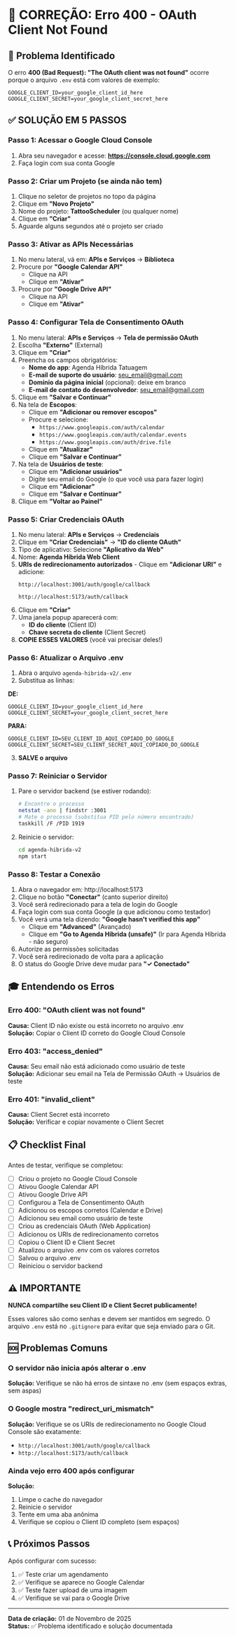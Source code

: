 # 🔧 CORREÇÃO: Erro 400 - OAuth Client Not Found

## 🎯 Problema Identificado

O erro **400 (Bad Request): "The OAuth client was not found"** ocorre porque o arquivo `.env` está com valores de exemplo:

```
GOOGLE_CLIENT_ID=your_google_client_id_here
GOOGLE_CLIENT_SECRET=your_google_client_secret_here
```

## ✅ SOLUÇÃO EM 5 PASSOS

### Passo 1: Acessar o Google Cloud Console

1. Abra seu navegador e acesse: **https://console.cloud.google.com**
2. Faça login com sua conta Google

### Passo 2: Criar um Projeto (se ainda não tem)

1. Clique no seletor de projetos no topo da página
2. Clique em **"Novo Projeto"**
3. Nome do projeto: **TattooScheduler** (ou qualquer nome)
4. Clique em **"Criar"**
5. Aguarde alguns segundos até o projeto ser criado

### Passo 3: Ativar as APIs Necessárias

1. No menu lateral, vá em: **APIs e Serviços** → **Biblioteca**
2. Procure por **"Google Calendar API"**
   - Clique na API
   - Clique em **"Ativar"**
3. Procure por **"Google Drive API"**
   - Clique na API
   - Clique em **"Ativar"**

### Passo 4: Configurar Tela de Consentimento OAuth

1. No menu lateral: **APIs e Serviços** → **Tela de permissão OAuth**
2. Escolha **"Externo"** (External)
3. Clique em **"Criar"**
4. Preencha os campos obrigatórios:
   - **Nome do app**: Agenda Híbrida Tatuagem
   - **E-mail de suporte do usuário**: seu_email@gmail.com
   - **Domínio da página inicial** (opcional): deixe em branco
   - **E-mail de contato do desenvolvedor**: seu_email@gmail.com
5. Clique em **"Salvar e Continuar"**
6. Na tela de **Escopos**:
   - Clique em **"Adicionar ou remover escopos"**
   - Procure e selecione:
     * `https://www.googleapis.com/auth/calendar`
     * `https://www.googleapis.com/auth/calendar.events`
     * `https://www.googleapis.com/auth/drive.file`
   - Clique em **"Atualizar"**
   - Clique em **"Salvar e Continuar"**
7. Na tela de **Usuários de teste**:
   - Clique em **"Adicionar usuários"**
   - Digite seu email do Google (o que você usa para fazer login)
   - Clique em **"Adicionar"**
   - Clique em **"Salvar e Continuar"**
8. Clique em **"Voltar ao Painel"**

### Passo 5: Criar Credenciais OAuth

1. No menu lateral: **APIs e Serviços** → **Credenciais**
2. Clique em **"Criar Credenciais"** → **"ID do cliente OAuth"**
3. Tipo de aplicativo: Selecione **"Aplicativo da Web"**
4. Nome: **Agenda Híbrida Web Client**
5. **URIs de redirecionamento autorizados** - Clique em **"Adicionar URI"** e adicione:
   ```
   http://localhost:3001/auth/google/callback
   ```
   ```
   http://localhost:5173/auth/callback
   ```
6. Clique em **"Criar"**
7. Uma janela popup aparecerá com:
   - **ID do cliente** (Client ID)
   - **Chave secreta do cliente** (Client Secret)
8. **COPIE ESSES VALORES** (você vai precisar deles!)

### Passo 6: Atualizar o Arquivo .env

1. Abra o arquivo `agenda-hibrida-v2/.env`
2. Substitua as linhas:

**DE:**
```env
GOOGLE_CLIENT_ID=your_google_client_id_here
GOOGLE_CLIENT_SECRET=your_google_client_secret_here
```

**PARA:**
```env
GOOGLE_CLIENT_ID=SEU_CLIENT_ID_AQUI_COPIADO_DO_GOOGLE
GOOGLE_CLIENT_SECRET=SEU_CLIENT_SECRET_AQUI_COPIADO_DO_GOOGLE
```

3. **SALVE o arquivo**

### Passo 7: Reiniciar o Servidor

1. Pare o servidor backend (se estiver rodando):
   ```bash
   # Encontre o processo
   netstat -ano | findstr :3001
   # Mate o processo (substitua PID pelo número encontrado)
   taskkill /F /PID 1919
   ```

2. Reinicie o servidor:
   ```bash
   cd agenda-hibrida-v2
   npm start
   ```

### Passo 8: Testar a Conexão

1. Abra o navegador em: http://localhost:5173
2. Clique no botão **"Conectar"** (canto superior direito)
3. Você será redirecionado para a tela de login do Google
4. Faça login com sua conta Google (a que adicionou como testador)
5. Você verá uma tela dizendo: **"Google hasn't verified this app"**
   - Clique em **"Advanced"** (Avançado)
   - Clique em **"Go to Agenda Híbrida (unsafe)"** (Ir para Agenda Híbrida - não seguro)
6. Autorize as permissões solicitadas
7. Você será redirecionado de volta para a aplicação
8. O status do Google Drive deve mudar para **"✓ Conectado"**

## 🎓 Entendendo os Erros

### Erro 400: "OAuth client was not found"
**Causa:** Client ID não existe ou está incorreto no arquivo .env  
**Solução:** Copiar o Client ID correto do Google Cloud Console

### Erro 403: "access_denied"
**Causa:** Seu email não está adicionado como usuário de teste  
**Solução:** Adicionar seu email na Tela de Permissão OAuth → Usuários de teste

### Erro 401: "invalid_client"
**Causa:** Client Secret está incorreto  
**Solução:** Verificar e copiar novamente o Client Secret

## 📋 Checklist Final

Antes de testar, verifique se completou:

- [ ] Criou o projeto no Google Cloud Console
- [ ] Ativou Google Calendar API
- [ ] Ativou Google Drive API
- [ ] Configurou a Tela de Consentimento OAuth
- [ ] Adicionou os escopos corretos (Calendar e Drive)
- [ ] Adicionou seu email como usuário de teste
- [ ] Criou as credenciais OAuth (Web Application)
- [ ] Adicionou os URIs de redirecionamento corretos
- [ ] Copiou o Client ID e Client Secret
- [ ] Atualizou o arquivo .env com os valores corretos
- [ ] Salvou o arquivo .env
- [ ] Reiniciou o servidor backend

## ⚠️ IMPORTANTE

**NUNCA compartilhe seu Client ID e Client Secret publicamente!**

Esses valores são como senhas e devem ser mantidos em segredo. O arquivo `.env` está no `.gitignore` para evitar que seja enviado para o Git.

## 🆘 Problemas Comuns

### O servidor não inicia após alterar o .env
**Solução:** Verifique se não há erros de sintaxe no .env (sem espaços extras, sem aspas)

### O Google mostra "redirect_uri_mismatch"
**Solução:** Verifique se os URIs de redirecionamento no Google Cloud Console são exatamente:
- `http://localhost:3001/auth/google/callback`
- `http://localhost:5173/auth/callback`

### Ainda vejo erro 400 após configurar
**Solução:**
1. Limpe o cache do navegador
2. Reinicie o servidor
3. Tente em uma aba anônima
4. Verifique se copiou o Client ID completo (sem espaços)

## 📞 Próximos Passos

Após configurar com sucesso:

1. ✅ Teste criar um agendamento
2. ✅ Verifique se aparece no Google Calendar
3. ✅ Teste fazer upload de uma imagem
4. ✅ Verifique se vai para o Google Drive

---

**Data de criação:** 01 de Novembro de 2025  
**Status:** ✅ Problema identificado e solução documentada

